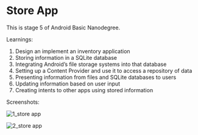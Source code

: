 # Store App

This is stage 5 of Android Basic Nanodegree.

Learnings:

1. Design an implement an inventory application
2. Storing information in a SQLite database
3. Integrating Android’s file storage systems into that database
4. Setting up a Content Provider and use it to access a repository of data
5. Presenting information from files and SQLite databases to users
6. Updating information based on user input
7. Creating intents to other apps using stored information

Screenshots:

![1_store app](https://user-images.githubusercontent.com/33603567/47102004-427e9080-d244-11e8-8c63-596f5a885812.jpg)

![2_store app](https://user-images.githubusercontent.com/33603567/47102010-46121780-d244-11e8-97ac-e9b78ebfc196.jpg)

